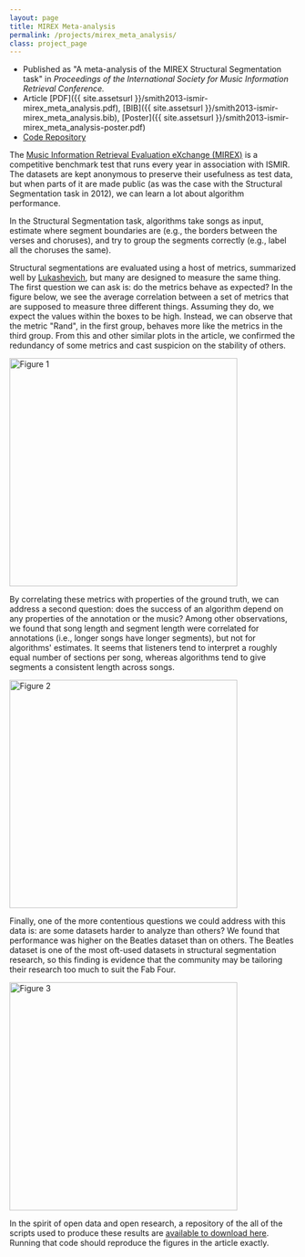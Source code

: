 ```yaml
---
layout: page
title: MIREX Meta-analysis
permalink: /projects/mirex_meta_analysis/
class: project_page
---
```


- Published as "A meta-analysis of the MIREX Structural Segmentation task" in *Proceedings of the International Society for Music Information Retrieval Conference.*
- Article [PDF]({{ site.assetsurl }}/smith2013-ismir-mirex_meta_analysis.pdf), [BIB]({{ site.assetsurl }}/smith2013-ismir-mirex_meta_analysis.bib), [Poster]({{ site.assetsurl }}/smith2013-ismir-mirex_meta_analysis-poster.pdf)
- [Code Repository](https://github.com/jblsmith/mirex-meta-analysis)

The [Music Information Retrieval Evaluation eXchange (MIREX)](http://www.music-ir.org/mirex/) is a competitive benchmark test that runs every year in association with ISMIR. The datasets are kept anonymous to preserve their usefulness as test data, but when parts of it are made public (as was the case with the Structural Segmentation task in 2012), we can learn a lot about algorithm performance.

In the Structural Segmentation task, algorithms take songs as input, estimate where segment boundaries are (e.g., the borders between the verses and choruses), and try to group the segments correctly (e.g., label all the choruses the same).

Structural segmentations are evaluated using a host of metrics, summarized well by [Lukashevich](http://ismir2008.ismir.net/papers/ISMIR2008_219.pdf), but many are designed to measure the same thing. The first question we can ask is: do the metrics behave as expected? In the figure below, we see the average correlation between a set of metrics that are supposed to measure three different things. Assuming they do, we expect the values within the boxes to be high. Instead, we can observe that the metric "Rand", in the first group, behaves more like the metrics in the third group. From this and other similar plots in the article, we confirmed the redundancy of some metrics and cast suspicion on the stability of others.

<div class="project_img"><img src="{{ site.baseurl }}/images/mirex_meta-figure_1.png" alt="Figure 1" style="width: 400px;"/></div>

By correlating these metrics with properties of the ground truth, we can address a second question: does the success of an algorithm depend on any properties of the annotation or the music? Among other observations, we found that song length and segment length were correlated for annotations (i.e., longer songs have longer segments), but not for algorithms' estimates. It seems that listeners tend to interpret a roughly equal number of sections per song, whereas algorithms tend to give segments a consistent length across songs.

<div class="project_img"><img src="{{ site.baseurl }}/images/mirex_meta-figure_2.png" alt="Figure 2" style="width: 400px;"/></div>

Finally, one of the more contentious questions we could address with this data is: are some datasets harder to analyze than others? We found that performance was higher on the Beatles dataset than on others. The Beatles dataset is one of the most oft-used datasets in structural segmentation research, so this finding is evidence that the community may be tailoring their research too much to suit the Fab Four.

<div class="project_img"><img src="{{ site.baseurl }}/images/mirex_meta-figure_3.png" alt="Figure 3" style="width: 400px;"/></div>

In the spirit of open data and open research, a repository of the all of the scripts used to produce these results are [available to download here](https://github.com/jblsmith/mirex-meta-analysis). Running that code should reproduce the figures in the article exactly.